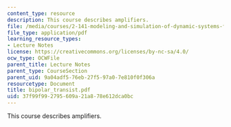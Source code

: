 ```yaml
---
content_type: resource
description: This course describes amplifiers.
file: /media/courses/2-141-modeling-and-simulation-of-dynamic-systems-fall-2006/37f99f992795609a21a878e612dca0bc_bipolar_transist.pdf
file_type: application/pdf
learning_resource_types:
- Lecture Notes
license: https://creativecommons.org/licenses/by-nc-sa/4.0/
ocw_type: OCWFile
parent_title: Lecture Notes
parent_type: CourseSection
parent_uid: 9a04adf5-76eb-27f5-97a0-7e810f0f306a
resourcetype: Document
title: bipolar_transist.pdf
uid: 37f99f99-2795-609a-21a8-78e612dca0bc
---
```

This course describes amplifiers.